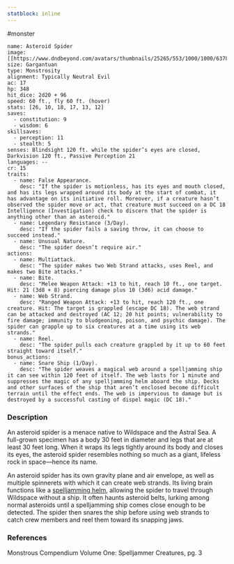 ```yaml
---
statblock: inline
---
```

 #monster 

```statblock
name: Asteroid Spider
image: [[https://www.dndbeyond.com/avatars/thumbnails/25265/553/1000/1000/637861450514009347.jpeg]]
size: Gargantuan
type: Monstrosity
alignment: Typically Neutral Evil
ac: 17
hp: 348
hit_dice: 2d20 + 96
speed: 60 ft., fly 60 ft. (hover)
stats: [26, 10, 18, 17, 13, 12]
saves:
  - constitution: 9
  - wisdom: 6
skillsaves:
  - perception: 11
  - stealth: 5
senses: Blindsight 120 ft. while the spider’s eyes are closed, Darkvision 120 ft., Passive Perception 21
languages: --
cr: 15
traits:
  - name: False Appearance.
    desc: "If the spider is motionless, has its eyes and mouth closed, and has its legs wrapped around its body at the start of combat, it has advantage on its initiative roll. Moreover, if a creature hasn’t observed the spider move or act, that creature must succeed on a DC 18 Intelligence (Investigation) check to discern that the spider is anything other than an asteroid."
  - name: Legendary Resistance (3/Day).
    desc: "If the spider fails a saving throw, it can choose to succeed instead."
  - name: Unusual Nature.
    desc: "The spider doesn’t require air."
actions:
  - name: Multiattack.
    desc: "The spider makes two Web Strand attacks, uses Reel, and makes two Bite attacks."
  - name: Bite.
    desc: "Melee Weapon Attack: +13 to hit, reach 10 ft., one target. Hit: 21 (3d8 + 8) piercing damage plus 10 (3d6) acid damage."
  - name: Web Strand.
    desc: "Ranged Weapon Attack: +13 to hit, reach 120 ft., one creature. Hit: The target is grappled (escape DC 18). The web strand can be attacked and destroyed (AC 12; 20 hit points; vulnerability to fire damage; immunity to bludgeoning, poison, and psychic damage). The spider can grapple up to six creatures at a time using its web strands."
  - name: Reel.
    desc: "The spider pulls each creature grappled by it up to 60 feet straight toward itself."
bonus_actions:
  - name: Snare Ship (1/Day).
    desc: "The spider weaves a magical web around a spelljamming ship it can see within 120 feet of itself. The web lasts for 1 minute and suppresses the magic of any spelljamming helm aboard the ship. Decks and other surfaces of the ship that aren’t enclosed become difficult terrain until the effect ends. The web is impervious to damage but is destroyed by a successful casting of dispel magic (DC 18)."
```

### Description

An asteroid spider is a menace native to Wildspace and the Astral Sea. A full-grown specimen has a body 30 feet in diameter and legs that are at least 30 feet long. When it wraps its legs tightly around its body and closes its eyes, the asteroid spider resembles nothing so much as a giant, lifeless rock in space—hence its name.

An asteroid spider has its own gravity plane and air envelope, as well as multiple spinnerets with which it can create web strands. Its living brain functions like a [spelljamming helm](https://www.dndbeyond.com/magic-items/5439867-spelljamming-helm), allowing the spider to travel through Wildspace without a ship. It often haunts asteroid belts, lurking among normal asteroids until a spelljamming ship comes close enough to be detected. The spider then snares the ship before using web strands to catch crew members and reel them toward its snapping jaws.

### References

Monstrous Compendium Volume One: Spelljammer Creatures, pg. 3